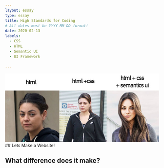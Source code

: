 ```yaml
---
layout: essay
type: essay
title: High Standards for Coding  
# All dates must be YYYY-MM-DD format!
date: 2020-02-13
labels:
  - CSS 
  - HTML 
  - Semantic UI
  - UI Framework 
 
---
```



<img class="ui medium floated image" src="../images/html.jpg">
## Lets Make a Website!

## What difference does it make? 
